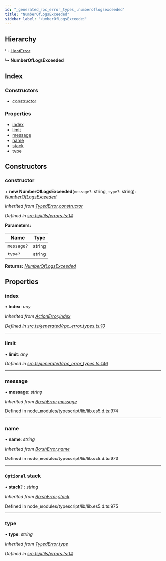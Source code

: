 ```yaml
---
id: "_generated_rpc_error_types_.numberoflogsexceeded"
title: "NumberOfLogsExceeded"
sidebar_label: "NumberOfLogsExceeded"
---
```


## Hierarchy

  ↳ [HostError](_generated_rpc_error_types_.hosterror.md)

  ↳ **NumberOfLogsExceeded**

## Index

### Constructors

* [constructor](_generated_rpc_error_types_.numberoflogsexceeded.md#constructor)

### Properties

* [index](_generated_rpc_error_types_.numberoflogsexceeded.md#index)
* [limit](_generated_rpc_error_types_.numberoflogsexceeded.md#limit)
* [message](_generated_rpc_error_types_.numberoflogsexceeded.md#message)
* [name](_generated_rpc_error_types_.numberoflogsexceeded.md#name)
* [stack](_generated_rpc_error_types_.numberoflogsexceeded.md#optional-stack)
* [type](_generated_rpc_error_types_.numberoflogsexceeded.md#type)

## Constructors

###  constructor

\+ **new NumberOfLogsExceeded**(`message?`: string, `type?`: string): *[NumberOfLogsExceeded](_generated_rpc_error_types_.numberoflogsexceeded.md)*

*Inherited from [TypedError](_utils_errors_.typederror.md).[constructor](_utils_errors_.typederror.md#constructor)*

*Defined in [src.ts/utils/errors.ts:14](https://github.com/nearprotocol/nearlib/blob/213b318/src.ts/utils/errors.ts#L14)*

**Parameters:**

Name | Type |
------ | ------ |
`message?` | string |
`type?` | string |

**Returns:** *[NumberOfLogsExceeded](_generated_rpc_error_types_.numberoflogsexceeded.md)*

## Properties

###  index

• **index**: *any*

*Inherited from [ActionError](_generated_rpc_error_types_.actionerror.md).[index](_generated_rpc_error_types_.actionerror.md#index)*

*Defined in [src.ts/generated/rpc_error_types.ts:10](https://github.com/nearprotocol/nearlib/blob/213b318/src.ts/generated/rpc_error_types.ts#L10)*

___

###  limit

• **limit**: *any*

*Defined in [src.ts/generated/rpc_error_types.ts:146](https://github.com/nearprotocol/nearlib/blob/213b318/src.ts/generated/rpc_error_types.ts#L146)*

___

###  message

• **message**: *string*

*Inherited from [BorshError](_utils_serialize_.borsherror.md).[message](_utils_serialize_.borsherror.md#message)*

Defined in node_modules/typescript/lib/lib.es5.d.ts:974

___

###  name

• **name**: *string*

*Inherited from [BorshError](_utils_serialize_.borsherror.md).[name](_utils_serialize_.borsherror.md#name)*

Defined in node_modules/typescript/lib/lib.es5.d.ts:973

___

### `Optional` stack

• **stack**? : *string*

*Inherited from [BorshError](_utils_serialize_.borsherror.md).[stack](_utils_serialize_.borsherror.md#optional-stack)*

Defined in node_modules/typescript/lib/lib.es5.d.ts:975

___

###  type

• **type**: *string*

*Inherited from [TypedError](_utils_errors_.typederror.md).[type](_utils_errors_.typederror.md#type)*

*Defined in [src.ts/utils/errors.ts:14](https://github.com/nearprotocol/nearlib/blob/213b318/src.ts/utils/errors.ts#L14)*
